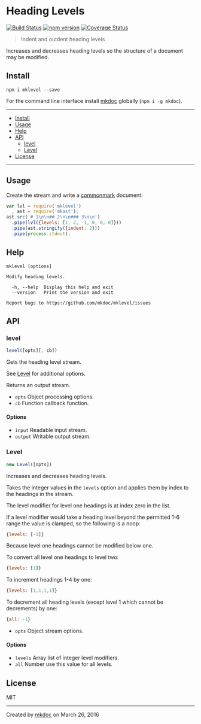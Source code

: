 # Heading Levels

[![Build Status](https://travis-ci.org/mkdoc/mklevel.svg?v=3)](https://travis-ci.org/mkdoc/mklevel)
[![npm version](http://img.shields.io/npm/v/mklevel.svg?v=3)](https://npmjs.org/package/mklevel)
[![Coverage Status](https://coveralls.io/repos/mkdoc/mklevel/badge.svg?branch=master&service=github&v=3)](https://coveralls.io/github/mkdoc/mklevel?branch=master)

> Indent and outdent heading levels

Increases and decreases heading levels so the structure of a document may be modified.

## Install

```
npm i mklevel --save
```

For the command line interface install [mkdoc][] globally (`npm i -g mkdoc`).

---

- [Install](#install)
- [Usage](#usage)
- [Help](#help)
- [API](#api)
   - [level](#level)
   - [Level](#level-1)
- [License](#license)

---

## Usage

Create the stream and write a [commonmark][] document:

```javascript
var lvl = require('mklevel')
  , ast = require('mkast');
ast.src('# 1\n\n## 2\n\n### 3\n\n')
  .pipe(lvl({levels: [1, 2, -1, 0, 0, 0]}))
  .pipe(ast.stringify({indent: 2}))
  .pipe(process.stdout);
```

## Help

```
mklevel [options]

Modify heading levels.

  -h, --help  Display this help and exit
  --version   Print the version and exit

Report bugs to https://github.com/mkdoc/mklevel/issues
```

## API

### level

```javascript
level([opts][, cb])
```

Gets the heading level stream.

See [Level](#level-1) for additional options.

Returns an output stream.

* `opts` Object processing options.
* `cb` Function callback function.

#### Options

* `input` Readable input stream.
* `output` Writable output stream.

### Level

```javascript
new Level([opts])
```

Increases and decreases heading levels.

Takes the integer values in the `levels` option and applies them by index
to the headings in the stream.

The level modifier for level one headings is at index zero in the list.

If a level modifier would take a heading level beyond the permitted 1-6
range the value is clamped, so the following is a noop:

```javascript
{levels: [-1]}
```

Because level one headings cannot be modified below one.

To convert all level one headings to level two:

```javascript
{levels: [1]}
```

To increment headings 1-4 by one:

```javascript
{levels: [1,1,1,1]}
```

To decrement all heading levels (except level 1 which cannot be decrements)
by one:

```javascript
{all: -1}
```

* `opts` Object stream options.

#### Options

* `levels` Array list of integer level modifiers.
* `all` Number use this value for all levels.

## License

MIT

---

Created by [mkdoc](https://github.com/mkdoc/mkdoc) on March 26, 2016

[mkdoc]: https://github.com/mkdoc/mkdoc
[commonmark]: http://commonmark.org
[jshint]: http://jshint.com
[jscs]: http://jscs.info

